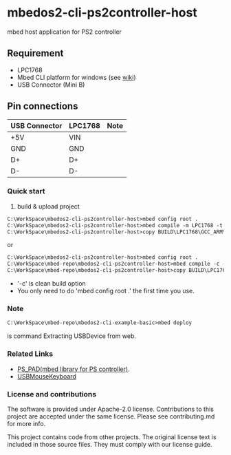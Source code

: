 # mbedos2-cli-ps2controller-host

mbed host application for PS2 controller

## Requirement

- LPC1768
- Mbed CLI platform for windows (see [wiki](https://github.com/bigw00d/research-mcu-development-platform/wiki/Mbed-CLI))
- USB Connector (Mini B)

##  Pin connections

|USB Connector  |LPC1768  |Note  |
|---|---|---|
|+5V  |VIN  ||
|GND  |GND  ||
|D+  | D+ ||
|D-  | D- ||

### Quick start 

1. build & upload project
```txt
C:\WorkSpace\mbedos2-cli-ps2controller-host>mbed config root .
C:\WorkSpace\mbedos2-cli-ps2controller-host>mbed compile -m LPC1768 -t GCC_ARM
C:\WorkSpace\mbedos2-cli-ps2controller-host>copy BUILD\LPC1768\GCC_ARM\mbedos2-cli-ps2controller-host.bin D:\
```
or
```txt
C:\WorkSpace\mbedos2-cli-ps2controller-host>mbed config root .
C:\WorkSpace\mbed-repo\mbedos2-cli-ps2controller-host>mbed compile -c -m LPC1768 -t GCC_ARM
C:\WorkSpace\mbed-repo\mbedos2-cli-ps2controller-host>copy BUILD\LPC1768\GCC_ARM\mbedos2-cli-ps2controller-host.bin D:\
```
* '-c' is clean build option
* You only need to do  'mbed config root .' the first time you use.

### Note 

```txt
C:\WorkSpace\mbed-repo\mbedos2-cli-example-basic>mbed deploy
```
is command Extracting USBDevice from web.

### Related Links

* [PS_PAD(mbed library for PS controller)](https://os.mbed.com/users/okini3939/code/PS_PAD/).
* [USBMouseKeyboard](https://os.mbed.com/users/samux/code/USBMouseKeyboard_HelloWorld/)

### License and contributions

The software is provided under Apache-2.0 license. Contributions to this project are accepted under the same license. Please see contributing.md for more info.

This project contains code from other projects. The original license text is included in those source files. They must comply with our license guide.

